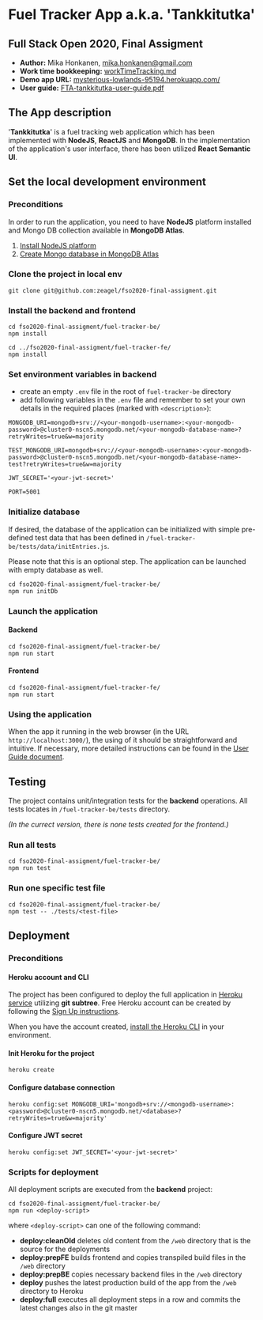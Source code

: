 # Fuel Tracker App a.k.a. 'Tankkitutka'

## Full Stack Open 2020, Final Assigment

* **Author:** Mika Honkanen, mika.honkanen@gmail.com<br>
* **Work time bookkeeping:** [workTimeTracking.md](https://github.com/zeagel/fso2020-final-assigment/blob/master/docs/workTimeTracking.md) 
* **Demo app URL:** [mysterious-lowlands-95194.herokuapp.com/](https://mysterious-lowlands-95194.herokuapp.com/)
* **User guide:** [FTA-tankkitutka-user-guide.pdf](https://github.com/zeagel/fso2020-final-assigment/blob/master/docs/FTA-tankkitutka-user-guide.pdf)

## The App description
'**Tankkitutka**' is a fuel tracking web application which has been implemented with **NodeJS**, **ReactJS** and **MongoDB**. In the implementation of the application's user interface, there has been utilized **React Semantic UI**.

## Set the local development environment

### Preconditions
In order to run the application, you need to have **NodeJS** platform installed and Mongo DB collection available in **MongoDB Atlas**.

1. [Install NodeJS platform](https://www.tutorialspoint.com/nodejs/nodejs_environment_setup.htm)
2. [Create Mongo database in MongoDB Atlas](https://docs.atlas.mongodb.com/getting-started/)

### Clone the project in local env
    git clone git@github.com:zeagel/fso2020-final-assigment.git

### Install the backend and frontend
    cd fso2020-final-assigment/fuel-tracker-be/
    npm install

    cd ../fso2020-final-assigment/fuel-tracker-fe/
    npm install

### Set environment variables in backend
- create an empty `.env` file in the root of `fuel-tracker-be` directory
- add following variables in the `.env` file and remember to set your own details in the required places (marked with `<description>`):

```    
MONGODB_URI=mongodb+srv://<your-mongodb-username>:<your-mongodb-password>@cluster0-nscn5.mongodb.net/<your-mongodb-database-name>?retryWrites=true&w=majority

TEST_MONGODB_URI=mongodb+srv://<your-mongodb-username>:<your-mongodb-password>@cluster0-nscn5.mongodb.net/<your-mongodb-database-name>-test?retryWrites=true&w=majority

JWT_SECRET='<your-jwt-secret>'

PORT=5001
```

### Initialize database
If desired, the database of the application can be initialized with simple pre-defined test data that has been defined in `/fuel-tracker-be/tests/data/initEntries.js`.

Please note that this is an optional step. The application can be launched with empty database as well.
```
cd fso2020-final-assigment/fuel-tracker-be/
npm run initDb
```

### Launch the application

#### Backend
```
cd fso2020-final-assigment/fuel-tracker-be/
npm run start
```

#### Frontend
```
cd fso2020-final-assigment/fuel-tracker-fe/
npm run start
```

### Using the application 
When the app it running in the web browser (in the URL `http://localhost:3000/`), the using of it should be straightforward and intuitive. If necessary, more detailed instructions can be found in the [User Guide document](https://github.com/zeagel/fso2020-final-assigment/blob/master/docs/FTA-tankkitutka-user-guide.pdf).

## Testing
The project contains unit/integration tests for the **backend** operations. All tests locates in `/fuel-tracker-be/tests` directory.

*(In the currect version, there is none tests created for the frontend.)*

### Run all tests
```
cd fso2020-final-assigment/fuel-tracker-be/
npm run test
```

### Run one specific test file
```
cd fso2020-final-assigment/fuel-tracker-be/
npm test -- ./tests/<test-file>
```
## Deployment

### Preconditions

#### Heroku account and CLI
The project has been configured to deploy the full application in [Heroku service](https://www.heroku.com/home) utilizing **git subtree**. Free Heroku account can be created by following the [Sign Up instructions](https://signup.heroku.com/).

When you have the account created, [install the Heroku CLI](https://devcenter.heroku.com/articles/heroku-cli) in your environment. 

#### Init Heroku for the project
```
heroku create
```

#### Configure database connection
```
heroku config:set MONGODB_URI='mongodb+srv://<mongodb-username>:<password>@cluster0-nscn5.mongodb.net/<database>?retryWrites=true&w=majority'
```

#### Configure JWT secret
```
heroku config:set JWT_SECRET='<your-jwt-secret>' 
```

### Scripts for deployment
All deployment scripts are executed from the **backend** project:
```
cd fso2020-final-assigment/fuel-tracker-be/
npm run <deploy-script>
```
where `<deploy-script>` can one of the following command:
* **deploy:cleanOld** deletes old content from the `/web` directory that is the source for the deployments
* **deploy:prepFE** builds frontend and copies transpiled build files in the `/web` directory
* **deploy:prepBE** copies necessary backend files in the `/web` directory
* **deploy** pushes the latest production build of the app from the `/web` directory to Heroku
* **deploy:full** executes all deployment steps in a row and commits the latest changes also in the git master